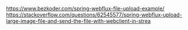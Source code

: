 https://www.bezkoder.com/spring-webflux-file-upload-example/
https://stackoverflow.com/questions/62545577/spring-webflux-upload-large-image-file-and-send-the-file-with-webclient-in-strea



